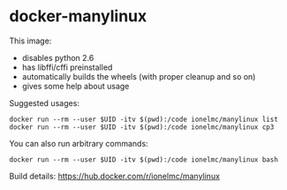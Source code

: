 # docker-manylinux

This image:

- disables python 2.6
- has libffi/cffi preinstalled
- automatically builds the wheels (with proper cleanup and so on)
- gives some help about usage

Suggested usages:

    docker run --rm --user $UID -itv $(pwd):/code ionelmc/manylinux list
    docker run --rm --user $UID -itv $(pwd):/code ionelmc/manylinux cp3

You can also run arbitrary commands:
    
    docker run --rm --user $UID -itv $(pwd):/code ionelmc/manylinux bash


Build details: https://hub.docker.com/r/ionelmc/manylinux
